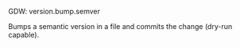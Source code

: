 GDW: version.bump.semver

Bumps a semantic version in a file and commits the change (dry-run capable).
